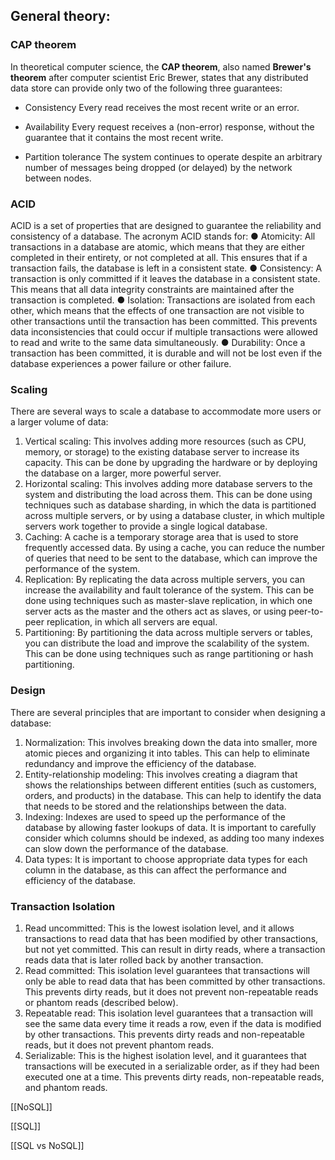 
## General theory:

### CAP theorem
In theoretical computer science, the **CAP theorem**, also named **Brewer's theorem** after computer scientist Eric Brewer, states that any distributed data store can provide only two of the following three guarantees:

- Consistency
 Every read receives the most recent write or an error.

- Availability
 Every request receives a (non-error) response, without the guarantee that it contains the most recent write.

- Partition tolerance
 The system continues to operate despite an arbitrary number of messages being dropped (or delayed) by the network between nodes.


### ACID

ACID is a set of properties that are designed to guarantee the reliability and consistency of a database. The acronym ACID stands for: 
	● Atomicity: All transactions in a database are atomic, which means that they are either completed in their entirety, or not completed at all. This ensures that if a transaction fails, the database is left in a consistent state. 
	● Consistency: A transaction is only committed if it leaves the database in a consistent state. This means that all data integrity constraints are maintained after the transaction is completed. 
	● Isolation: Transactions are isolated from each other, which means that the effects of one transaction are not visible to other transactions until the transaction has been committed. This prevents data inconsistencies that could occur if multiple transactions were allowed to read and write to the same data simultaneously. 
	● Durability: Once a transaction has been committed, it is durable and will not be lost even if the database experiences a power failure or other failure. 


### Scaling
There are several ways to scale a database to accommodate more users or a larger volume of data: 
1. Vertical scaling: This involves adding more resources (such as CPU, memory, or storage) to the existing database server to increase its capacity. This can be done by upgrading the hardware or by deploying the database on a larger, more powerful server. 
2. Horizontal scaling: This involves adding more database servers to the system and distributing the load across them. This can be done using techniques such as database sharding, in which the data is partitioned across multiple servers, or by using a database cluster, in which multiple servers work together to provide a single logical database. 
3. Caching: A cache is a temporary storage area that is used to store frequently accessed data. By using a cache, you can reduce the number of queries that need to be sent to the database, which can improve the performance of the system. 
4. Replication: By replicating the data across multiple servers, you can increase the availability and fault tolerance of the system. This can be done using techniques such as master-slave replication, in which one server acts as the master and the others act as slaves, or using peer-to-peer replication, in which all servers are equal. 
5. Partitioning: By partitioning the data across multiple servers or tables, you can distribute the load and improve the scalability of the system. This can be done using techniques such as range partitioning or hash partitioning.

### Design
There are several principles that are important to consider when designing a database: 
1. Normalization: This involves breaking down the data into smaller, more atomic pieces and organizing it into tables. This can help to eliminate redundancy and improve the efficiency of the database. 
2. Entity-relationship modeling: This involves creating a diagram that shows the relationships between different entities (such as customers, orders, and products) in the database. This can help to identify the data that needs to be stored and the relationships between the data. 
3. Indexing: Indexes are used to speed up the performance of the database by allowing faster lookups of data. It is important to carefully consider which columns should be indexed, as adding too many indexes can slow down the performance of the database. 
4. Data types: It is important to choose appropriate data types for each column in the database, as this can affect the performance and efficiency of the database.

### Transaction Isolation
1. Read uncommitted: This is the lowest isolation level, and it allows transactions to read data that has been modified by other transactions, but not yet committed. This can result in dirty reads, where a transaction reads data that is later rolled back by another transaction. 
2. Read committed: This isolation level guarantees that transactions will only be able to read data that has been committed by other transactions. This prevents dirty reads, but it does not prevent non-repeatable reads or phantom reads (described below). 
3. Repeatable read: This isolation level guarantees that a transaction will see the same data every time it reads a row, even if the data is modified by other transactions. This prevents dirty reads and non-repeatable reads, but it does not prevent phantom reads. 
4. Serializable: This is the highest isolation level, and it guarantees that transactions will be executed in a serializable order, as if they had been executed one at a time. This prevents dirty reads, non-repeatable reads, and phantom reads.

[[NoSQL]]

[[SQL]]

[[SQL vs NoSQL]]